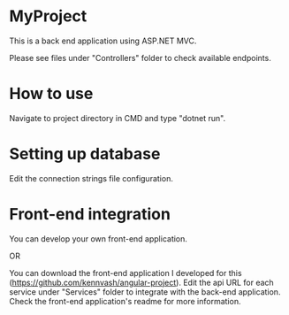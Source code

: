 # MyProject

This is a back end application using ASP.NET MVC.

Please see files under "Controllers" folder to check available endpoints.

# How to use
Navigate to project directory in CMD and type "dotnet run".

# Setting up database
Edit the connection strings file configuration.

# Front-end integration
You can develop your own front-end application.

OR

You can download the front-end application I developed for this (https://github.com/kennvash/angular-project). Edit the api URL for each service under "Services" folder to integrate with the back-end application. Check the front-end application's readme for more information.
